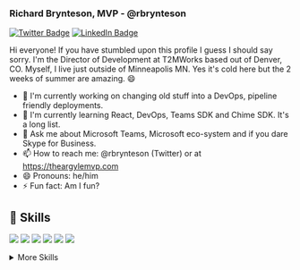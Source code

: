 ### Richard Brynteson, MVP - @rbrynteson

[![Twitter Badge](https://img.shields.io/twitter/follow/rbrynteson?style=social)](https://twitter.com/rbrynteson)
[![LinkedIn Badge](https://img.shields.io/badge/LinkedIn-Profile-informational?style=flat&logo=linkedin&logoColor=white&color=0D76A8)](https://www.linkedin.com/in/richardbrynteson/)


Hi everyone!  If you have stumbled upon this profile I guess I should say sorry.  I'm the Director of Development at T2MWorks based out of Denver, CO.  Myself, I live just outside of Minneapolis MN.  Yes it's cold here but the 2 weeks of summer are amazing.  😄

- 🔭 I'm currently working on changing old stuff into a DevOps, pipeline friendly deployments.
- 🌱 I'm currently learning React, DevOps, Teams SDK and Chime SDK.  It's a long list.
- 💬 Ask me about Microsoft Teams, Microsoft eco-system and if you dare Skype for Business.
- 📫 How to reach me: @rbrynteson (Twitter) or at https://theargylemvp.com
- 😄 Pronouns: he/him
- ⚡ Fun fact: Am I fun?

## 💼 Skills

![](https://img.shields.io/badge/Code-React-informational?style=flat&logo=react&logoColor=white&color=4AB197)
![](https://img.shields.io/badge/Code-Gatsby-informational?style=flat&logo=gatsby&logoColor=white&color=4AB197)
![](https://img.shields.io/badge/Code-JavaScript-informational?style=flat&logo=JavaScript&logoColor=white&color=4AB197)
![](https://img.shields.io/badge/Code-TypeScript-informational?style=flat&logo=TypeScript&logoColor=white&color=4AB197)
![](https://img.shields.io/badge/Code-CSharp-informational?style=flat&logo=c-sharp&logoColor=white&color=4AB197)
![](https://img.shields.io/badge/Code-.NET-informational?style=flat&logo=.net&logoColor=white&color=4AB197)

<details>
<summary>More Skills</summary>
<br>

![](https://img.shields.io/badge/Style-CSS-informational?style=flat&logo=css3&logoColor=white&color=4AB197)
![](https://img.shields.io/badge/Style-Sass-informational?style=flat&logo=Sass&logoColor=white&color=4AB197)

<br>

![](https://img.shields.io/badge/Test-Cypress-informational?style=flat&logo=Cypress&logoColor=white&color=4AB197)
![](https://img.shields.io/badge/Tools-NPM-informational?style=flat&logo=npm&logoColor=white&color=4AB197)
![](https://img.shields.io/badge/Tools-GitHub-informational?style=flat&logo=GitHub&logoColor=white&color=4AB197)

</details>
